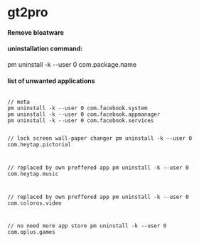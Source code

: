 # gt2pro
#### Remove bloatware
#### uninstallation command:

pm uninstall -k --user 0 com.package.name

#### list of unwanted applications

<code>
// meta
pm uninstall -k --user 0 com.facebook.system
pm uninstall -k --user 0 com.facebook.appmanager
pm uninstall -k --user 0 com.facebook.services

// lock screen wall-paper changer
pm uninstall -k --user 0 com.heytap.pictorial

// replaced by own preffered app
pm uninstall -k --user 0 com.heytap.music

// replaced by own preffered app
pm uninstall -k --user 0 com.coloros.video

// no need more app store
pm uninstall -k --user 0 com.oplus.games

</code>
